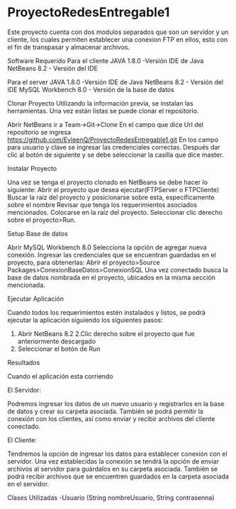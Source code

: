 # ProyectoRedesEntregable1

Este proyecto cuenta con dos modulos separados que son un servidor y un cliente, los cuales permiten establecer una conexion FTP en ellos, esto con el fin de transpasar y almacenar archivos.

Software Requerido
Para el cliente
JAVA 1.8.0 -Versión IDE de Java
NetBeans 8.2 - Versión del IDE

Para el server
JAVA 1.8.0 -Versión IDE de Java
NetBeans 8.2 - Versión del IDE
MySQL Workbench 8.0 - Versión de la base de datos

Clonar Proyecto
Utilizando la información previa, se instalan las herramientas. Una vez están listas se puede clonar el repositorio.

Abrir NetBeans ir a Team->Git->Clone
En el campo que dice Url del repositorio se ingresa https://github.com/EyleenQ/ProyectoRedesEntregable1.git	
En los campo para usuario y clave se ingresar las credenciales correctas.
Después dar clic al botón de siguiente y se debe seleccionar la casilla que dice master.


Instalar Proyecto

Una vez se tenga el proyecto clonado en NetBeans se debe hacer lo siguiente:
Abrir el proyecto que desea ejecutar(FTPServer o FTPCliente)
Buscar la raíz del proyecto y posicionarse sobre esta, específicamente sobre el nombre
Revisar que tenga los requerimientos asociados mencionados.
Colocarse en la raíz del proyecto.
Seleccionar clic derecho sobre el proyecto>Run.


Setup Base de datos

Abrir MySQL Workbench 8.0
Selecciona la opción de agregar nueva conexión.
Ingresar las credenciales que se encuentran guardadas en el proyecto, para obtenerlas:
	Abrir el proyecto>Source Packages>ConexionBaseDatos>ConexionSQL
Una vez conectado busca la base de datos nombrada en el proyecto, ubicados en la misma sección mencionada.


Ejecutar Aplicación

Cuando todos los requerimientos estén instalados y listos, se podrá ejecutar la aplicación siguiendo los siguientes pasos: 
1. Abrir NetBeans 8.2
2.Clic derecho sobre el proyecto que fue anteriormente descargado
3. Seleccionar el botón de Run

Resultados

Cuando el aplicación esta corriendo

El Servidor:

Podremos ingresar los datos de un nuevo usuario y registrarlos en la base de datos y crear su carpeta asociada.
También se podrá permitir la conexión con los clientes, así como enviar y recibir archivos del cliente conectado.

El Cliente:

Tendremos la opción de ingresar los datos para establecer conexión con el servidor.
Una vez establecidas la conexión se tendrá la opción de enviar archivos al servidor para guárdalos en su carpeta asociada.
También se podrá recibir archivos que se encuentren guardados en la carpeta asociada en el servidor.

Clases Utilizadas
-Usuario (String nombreUsuario, String contrasenna)
